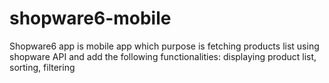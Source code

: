 # shopware6-mobile
Shopware6 app is mobile app which purpose is fetching products list using shopware API and add the following functionalities: displaying product list, sorting, filtering
